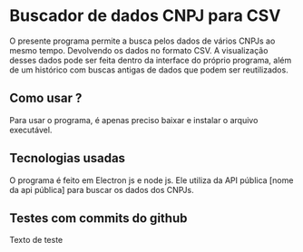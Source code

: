 # Buscador de dados CNPJ para CSV

O presente programa permite a busca pelos dados de vários CNPJs ao mesmo tempo. Devolvendo os dados no formato CSV. A visualização desses dados pode ser feita dentro da interface do próprio programa, além de um histórico com buscas antigas de dados que podem ser reutilizados.

## Como usar ?

Para usar o programa, é apenas preciso baixar e instalar o arquivo executável.

## Tecnologias usadas

O programa é feito em Electron js e node js.
Ele utiliza da API pública [nome da api pública] para buscar os dados dos CNPJs.

## Testes com commits do github

Texto de teste
